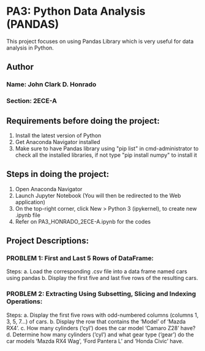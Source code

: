 # PA3: Python Data Analysis (PANDAS)
This project focuses on using Pandas Library which is very useful for data analysis in Python. 

## Author
### Name: John Clark D. Honrado
### Section: 2ECE-A


## Requirements before doing the project:
1. Install the latest version of Python
2. Get Anaconda Navigator installed
3. Make sure to have Pandas library using "pip list" in cmd-administrator to check all the installed libraries, if not type "pip install numpy" to install it



## Steps in doing the project:
1. Open Anaconda Navigator
2. Launch Jupyter Notebook (You will then be redirected to the Web application)
3. On the top-right corner, click New > Python 3 (ipykernel), to create new .ipynb file
4. Refer on PA3_HONRADO_2ECE-A.ipynb for the codes



## Project Descriptions:

### PROBLEM 1: First and Last 5 Rows of DataFrame:
Steps:
a. Load the corresponding .csv file into a data frame named cars using pandas
b. Display the first five and last five rows of the resulting cars.


### PROBLEM 2: Extracting Using Subsetting, Slicing and Indexing Operations:
Steps:
a. Display the first five rows with odd-numbered columns (columns 1, 3, 5, 7...) of cars.
b. Display the row that contains the ‘Model’ of ‘Mazda RX4’.
c. How many cylinders (‘cyl’) does the car model ‘Camaro Z28’ have?
d. Determine how many cylinders (‘cyl’) and what gear type (‘gear’) do the car models ‘Mazda RX4 Wag’, ‘Ford Pantera L’ and ‘Honda Civic’ have.



